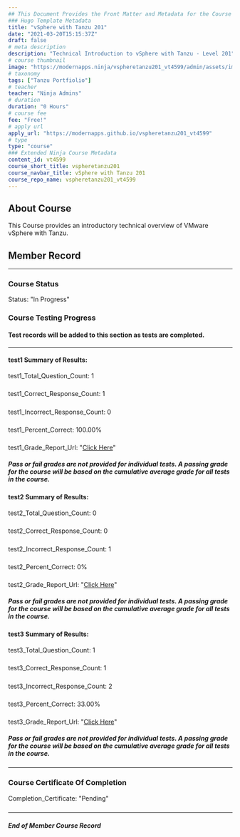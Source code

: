 ```yaml
---
## This Document Provides the Front Matter and Metadata for the Course Information page used in the modernapps.ninja homepage and the member profile page.
### Hugo Template Metadata
title: "vSphere with Tanzu 201"
date: "2021-03-20T15:15:37Z"
draft: false
# meta description
description: "Technical Introduction to vSphere with Tanzu - Level 201"
# course thumbnail
image: "https://modernapps.ninja/vspheretanzu201_vt4599/admin/assets/images/vspheretanzu201_vt4599.jpg"
# taxonomy
tags: ["Tanzu Portfiolio"]
# teacher
teacher: "Ninja Admins"
# duration
duration: "0 Hours"
# course fee
fee: "Free!"
# apply url
apply_url: "https://modernapps.github.io/vspheretanzu201_vt4599"
# type
type: "course"
### Extended Ninja Course Metadata
content_id: vt4599
course_short_title: vspheretanzu201
course_navbar_title: vSphere with Tanzu 201
course_repo_name: vspheretanzu201_vt4599
---  
```

  

## About Course

This Course provides an introductory technical overview of VMware vSphere with Tanzu.

## Member Record  
---  
  
  
### Course Status  

Status: "In Progress"  

### Course Testing Progress  
#### Test records will be added to this section as tests are completed.
  
---  
#### test1 Summary of Results:  
test1_Total_Question_Count: 1
#####  
test1_Correct_Response_Count: 1
#####  
test1_Incorrect_Response_Count: 0
#####  
test1_Percent_Correct: 100.00%
#####  
test1_Grade_Report_Url: "[Click Here](https://github.com/modernappsninjas/primeblue/blob/main/static/userdata/courses/vspheretanzu201_vt4599/grade_report.pr469.test1.md)"
##### Pass or fail grades are not provided for individual tests. A passing grade for the course will be based on the cumulative average grade for all tests in the course.  
#### test2 Summary of Results:  
test2_Total_Question_Count: 0
#####  
test2_Correct_Response_Count: 0
#####  
test2_Incorrect_Response_Count: 1
#####  
test2_Percent_Correct: 0%
#####  
test2_Grade_Report_Url: "[Click Here](https://github.com/modernappsninjas/primeblue/blob/main/static/userdata/courses/vspheretanzu201_vt4599/grade_report.pr471.test2.md)"
##### Pass or fail grades are not provided for individual tests. A passing grade for the course will be based on the cumulative average grade for all tests in the course.  
#### test3 Summary of Results:  
test3_Total_Question_Count: 1
#####  
test3_Correct_Response_Count: 1
#####  
test3_Incorrect_Response_Count: 2
#####  
test3_Percent_Correct: 33.00%
#####  
test3_Grade_Report_Url: "[Click Here](https://github.com/modernappsninjas/primeblue/blob/main/static/userdata/courses/vspheretanzu201_vt4599/grade_report.pr475.test3.md)"
##### Pass or fail grades are not provided for individual tests. A passing grade for the course will be based on the cumulative average grade for all tests in the course.  
  
---  
### Course Certificate Of Completion

Completion_Certificate: "Pending"  
#####
---
##### End of Member Course Record
